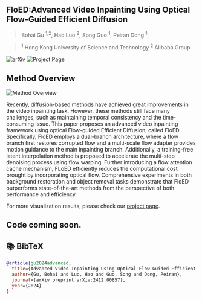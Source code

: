 ## FloED:Advanced Video Inpainting Using Optical Flow-Guided Efficient Diffusion

> Bohai Gu <sup>1,2</sup>,
> Hao Luo <sup>2</sup>,
> Song Guo <sup>1</sup>,
> Peiran Dong <sup>1</sup>,

> <sup>1</sup> Hong Kong University of Science and Technology
> <sup>2</sup> Alibaba Group

[![arXiv](https://img.shields.io/badge/arXiv-2412.00857-b31b1b)](https://arxiv.org/abs/2412.00857)
[![Project Page](https://img.shields.io/badge/Project-Website-orange)](https://nevsnev.github.io/FloED)




## Method Overview

![Method Overview](Assert/Fig_0.jpg)
 <div class="content has-text-justified">
          <p>
            Recently, diffusion-based methods have achieved great improvements in the video inpainting task. However, these methods still face many challenges, such as maintaining temporal consistency and the time-consuming issue.
            This paper proposes an advanced video inpainting framework using optical Flow-guided Efficient Diffusion, called FloED. 
            Specifically, FloED employs a dual-branch architecture, where a flow branch first restores corrupted flow and a multi-scale flow adapter provides motion guidance to the main inpainting branch.
            Additionally, a training-free latent interpolation method is proposed to accelerate the multi-step denoising process using flow warping. Further introducing a flow attention cache mechanism, FLoED efficiently reduces the computational cost brought by incorporating optical flow.
            Comprehensive experiments in both background restoration and object removal tasks demonstrate that FloED outperforms state-of-the-art methods from the perspective of both performance and efficiency.
          </p>
        </div>



For more visualization results, please check our [project page](https://nevsnev.github.io/FloED).

## Code coming soon.


## 📚 BibTeX

```bibtex
@article{gu2024advanced,
  title={Advanced Video Inpainting Using Optical Flow-Guided Efficient Diffusion},
  author={Gu, Bohai and Luo, Hao and Guo, Song and Dong, Peiran},
  journal={arXiv preprint arXiv:2412.00857},
  year={2024}
}
